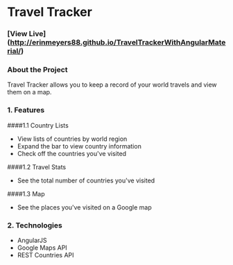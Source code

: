 # Travel Tracker

### [View Live] (http://erinmeyers88.github.io/TravelTrackerWithAngularMaterial/)

### About the Project

Travel Tracker allows you to keep a record of your world travels and view them on a map.

### 1. Features

####1.1 Country Lists
  * View lists of countries by world region
  * Expand the bar to view country information
  * Check off the countries you've visited

####1.2 Travel Stats
  * See the total number of countries you've visited 
  
####1.3 Map
  * See the places you've visited on a Google map

### 2. Technologies
  * AngularJS
  * Google Maps API
  * REST Countries API

